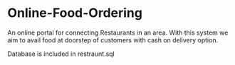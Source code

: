 Online-Food-Ordering
====================

An online portal for connecting Restaurants in an area. 
With this system we aim to avail food at doorstep of customers with cash on delivery option. 

Database is included in restraunt.sql
